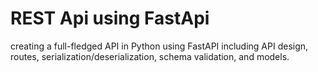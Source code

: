 # REST Api using FastApi

creating a full-fledged API in Python using FastAPI including API design, routes, serialization/deserialization, schema validation, and models.
